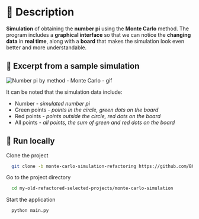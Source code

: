 # 🔹 Description
__Simulation__ of obtaining the __number pi__ using the __Monte Carlo__ method.
The program includes a __graphical interface__ so that we can notice 
the __changing data__ in __real time__, along with a __board__ 
that makes the simulation look even better and more understandable.

## 🔹 Excerpt from a sample simulation
![Number pi by method - Monte Carlo - gif](https://github.com/BOOMBERT/my-old-refactored-selected-projects/assets/111244602/8d2b9f43-c647-4de4-8f55-949e12a15204)

It can be noted that the simulation data include:
* Number - *simulated number pi*
* Green points - *points in the circle, green dots on the board*
* Red points - *points outside the circle, red dots on the board*
* All points - *all points, the sum of green and red dots on the board* 

## 🔹 Run locally
Clone the project
```bash
  git clone -b monte-carlo-simulation-refactoring https://github.com/BOOMBERT/my-old-refactored-selected-projects.git
```

Go to the project directory
```bash
  cd my-old-refactored-selected-projects/monte-carlo-simulation
```

Start the application
```bash
  python main.py
```

